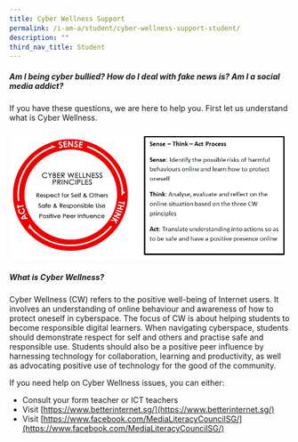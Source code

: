 ```yaml
---
title: Cyber Wellness Support
permalink: /i-am-a/student/cyber-wellness-support-student/
description: ""
third_nav_title: Student
---
```

##### **Am I being cyber bullied? How do I deal with fake news is? Am I a social media addict?**  

If you have these questions, we are here to help you. First let us understand what is Cyber Wellness.

![Moe Cyber Wellness Framework](/images/moe-cyber-wellness-framework.png)

##### **What is Cyber Wellness?** 

Cyber Wellness (CW) refers to the positive well-being of Internet users. It involves an understanding of online behaviour and awareness of how to protect oneself in cyberspace. The focus of CW is about helping students to become responsible digital learners. When navigating cyberspace, students should demonstrate respect for self and others and practise safe and responsible use. Students should also be a positive peer influence by harnessing technology for collaboration, learning and productivity, as well as advocating positive use of technology for the good of the community.

If you need help on Cyber Wellness issues, you can either:

*   Consult your form teacher or ICT teachers
*   Visit&nbsp;[https://www.betterinternet.sg/](https://www.betterinternet.sg/)
*   Visit&nbsp;[https://www.facebook.com/MediaLiteracyCouncilSG/](https://www.facebook.com/MediaLiteracyCouncilSG/)<p></p>